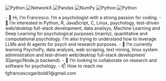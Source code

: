 <p>
  <img alt="Python" src="https://img.shields.io/badge/Python-0d1117?logo=python&logoColor=red&style=for-the-badge" />
  <img alt="NetworkX" src="https://img.shields.io/badge/NetworkX-0d1117?logo=&logoColor=red&style=for-the-badge" />
  <img alt="Pandas" src="https://img.shields.io/badge/Pandas-0d1117?logo=pandas&logoColor=red&style=for-the-badge" />
  <img alt="NumPy" src="https://img.shields.io/badge/NumPy-0d1117?logo=numpy&logoColor=red&style=for-the-badge" />
  <img alt="Python" src="https://img.shields.io/badge/Python-0d1117?logo=python&logoColor=red&style=for-the-badge" />
  <img alt="Python" src="https://img.shields.io/badge/Python-0d1117?logo=python&logoColor=red&style=for-the-badge" />
</p>
- 👋 Hi, I’m Francesco. I’m a psychologist with a strong passion for coding.
- 👀 I’m interested in Python, R, JavaScript, C, Linux, psychology, test-driven web/desktop full-stack development, data analisys, Machine Learning and Deep Learning for psychological purposes (mainly), quantitative and computational psychology. I'm also trying to understand how to leverage LLMs and AI agents for psych and research purposes.
- 🌱 I’m currently learning PsychoPy, data analysis, web scraping, text mining, linux system administration and test-driven web/desktop full-stack development (Django/Node.js backend).
- 💞️ I’m looking to collaborate on research and software for psychology.
- 📫 How to reach me fgfrancescogariboldi1@gmail.com

<!---
Franaz96/Franaz96 is a ✨ special ✨ repository because its `README.md` (this file) appears on your GitHub profile.
You can click the Preview link to take a look at your changes.
--->
